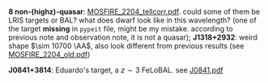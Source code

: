 **8 non-(highz)-quasar**: [MOSFIRE_2204_tellcorr.pdf](../plot/MOSFIRE_2204_tellcorr.pdf). could some of them be LRIS targets or BAL? what does dwarf look like in this wavelength? (one of the target **missing** in ``pypeit`` file, might be my mistake. according to previous note and observation note, it is not a quasar); **J1318+2932**: weird shape $\sim 10700 \AA$, also look different from previous results (see [MOSFIRE_2204_old.pdf](../plot/MOSFIRE_2204_old.pdf))

**J0841+3814**: Eduardo's target, a $z\sim3$ FeLoBAL. see [J0841.pdf](../plot/J0841.pdf)